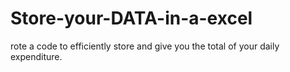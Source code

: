# Store-your-DATA-in-a-excel
rote a code to efficiently store and give you the total of your daily expenditure.
